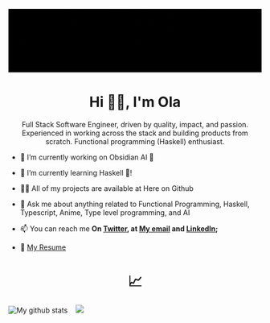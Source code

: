 <!--### Hi there 👋-->

![Animated Banner Gif](./animatedBanner-no-loop.gif)
<h1 align="center">Hi <span align="center">👋🏾</span>, I'm Ola</h1>
<p align="center">Full Stack Software Engineer, driven by quality, impact, and passion. Experienced in working across the stack and building products from scratch. Functional programming (Haskell) enthusiast.</p>

<!-- <p align="left"> <a href="https://twitter.com/olaolumustapha" target="blank"><img src="https://img.shields.io/twitter/follow/olaolumustapha?logo=twitter&style=for-the-badge" alt="olaolumustapha" /></a> </p> -->

- 🔭 I’m currently working on Obsidian AI 💜

- 🌱 I’m currently learning Haskell 💜!

- 👨‍💻 All of my projects are available at Here on Github

- 💬 Ask me about anything related to Functional Programming, Haskell, Typescript, Anime, Type level programming, and AI

- 📫 You can reach me **On [Twitter](https://twitter.com/OlaoluMustapha), at [My email](mailto:olaolum@pm.me) and [LinkedIn](https://www.linkedin.com/in/olaoluwam/);**

- 📄 [My Resume](https://standardresume.co/r/sGyrVjj2Pjc_xjND78gWu)

<!-- <h1 align="center">🤖</h1>
<p align="center">
  <img src="https://img.shields.io/badge/HTML5-E34F26?style=for-the-badge&logo=html5&logoColor=white" />
  &nbsp;  <!-- HTML space code-->
<!--   <img src="https://img.shields.io/badge/CSS3-1572B6?style=for-the-badge&logo=css3&logoColor=white" />
  &nbsp;
  <img src="https://img.shields.io/badge/JavaScript-323330?style=for-the-badge&logo=javascript&logoColor=F7DF1E" />
  &nbsp;
  <img src="https://img.shields.io/badge/TypeScript-007ACC?style=for-the-badge&logo=typescript&logoColor=white" />
  &nbsp;
  <img src="https://img.shields.io/badge/react-%2320232a.svg?style=for-the-badge&logo=react&logoColor=%2361DAFB" />
  &nbsp;
  <img src="https://img.shields.io/badge/node.js-6DA55F?style=for-the-badge&logo=node.js&logoColor=white" />
  &nbsp;
  <img src="https://img.shields.io/badge/tailwindcss-%2338B2AC.svg?style=for-the-badge&logo=tailwind-css&logoColor=white" />
  &nbsp;
  <img src="https://img.shields.io/badge/styled--components-DB7093?style=for-the-badge&logo=styled-components&logoColor=white" />
  &nbsp;
  <img src="https://img.shields.io/badge/SASS-hotpink.svg?style=for-the-badge&logo=SASS&logoColor=white" />
  &nbsp;
  <img src="https://img.shields.io/badge/shell_script-%23121011.svg?style=for-the-badge&logo=gnu-bash&logoColor=white" />
</p> -->

<h1 align="center">📈</h1>
<p align="left">
  <img src="https://github-readme-stats.vercel.app/api?username=OlaoluwaM&show_icons=true&include_all_commits=true&theme=cobalt&hide_border=true" alt="My github stats" />
  &nbsp;&nbsp;
  <img src="https://github-readme-stats.vercel.app/api/top-langs/?username=OlaoluwaM&layout=compact&theme=cobalt&hide_border=true" />
</p>

<!-- <h1 align="center">📬</h1>
<div align="center">
  
  [<img alt="Github" src="https://img.shields.io/badge/GitHub-%23000000.svg?&style=for-the-badge&logo=Github&logoColor=white" />](https://github.com/OlaoluwaM)
  &nbsp;
  [<img alt="Twitter" src="https://img.shields.io/badge/twitter-%231DA1F2.svg?&style=for-the-badge&logo=twitter&logoColor=white" />](https://twitter.com/OlaoluMustapha)
  &nbsp;
  [<img alt="LinkedIn" src="https://img.shields.io/badge/linkedin-%230077B5.svg?style=for-the-badge&logo=linkedin&logoColor=white" />](https://www.linkedin.com/in/olaoluwam/)
  &nbsp;
  [<img alt="Protonmail" src="https://img.shields.io/badge/ProtonMail-8B89CC?style=for-the-badge&logo=protonmail&logoColor=white" />](mailto:olaolum@pm.me)

</div> -->
